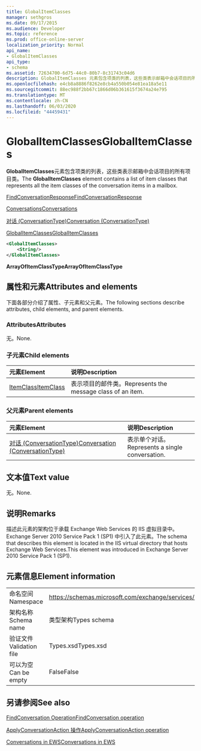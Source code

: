 ```yaml
---
title: GlobalItemClasses
manager: sethgros
ms.date: 09/17/2015
ms.audience: Developer
ms.topic: reference
ms.prod: office-online-server
localization_priority: Normal
api_name:
- GlobalItemClasses
api_type:
- schema
ms.assetid: 72634700-6d75-44c0-80b7-8c31743c04d6
description: GlobalItemClasses 元素包含项类的列表，这些类表示邮箱中会话项目的所有项目类。
ms.openlocfilehash: e4cb8a8886f8262e8cb4a550b054e81ea18a5e11
ms.sourcegitcommit: 88ec988f2bb67c1866d06b361615f3674a24e795
ms.translationtype: MT
ms.contentlocale: zh-CN
ms.lasthandoff: 06/03/2020
ms.locfileid: "44459431"
---
```

# <a name="globalitemclasses"></a><span data-ttu-id="c6cd7-103">GlobalItemClasses</span><span class="sxs-lookup"><span data-stu-id="c6cd7-103">GlobalItemClasses</span></span>

<span data-ttu-id="c6cd7-104">**GlobalItemClasses**元素包含项类的列表，这些类表示邮箱中会话项目的所有项目类。</span><span class="sxs-lookup"><span data-stu-id="c6cd7-104">The **GlobalItemClasses** element contains a list of item classes that represents all the item classes of the conversation items in a mailbox.</span></span> 
  
[<span data-ttu-id="c6cd7-105">FindConversationResponse</span><span class="sxs-lookup"><span data-stu-id="c6cd7-105">FindConversationResponse</span></span>](findconversationresponse.md)
  
[<span data-ttu-id="c6cd7-106">Conversations</span><span class="sxs-lookup"><span data-stu-id="c6cd7-106">Conversations</span></span>](conversations-ex15websvcsotherref.md)
  
[<span data-ttu-id="c6cd7-107">对话 (ConversationType)</span><span class="sxs-lookup"><span data-stu-id="c6cd7-107">Conversation (ConversationType)</span></span>](conversation-conversationtype.md)
  
[<span data-ttu-id="c6cd7-108">GlobalItemClasses</span><span class="sxs-lookup"><span data-stu-id="c6cd7-108">GlobalItemClasses</span></span>](globalitemclasses.md)
  
```XML
<GlobalItemClasses>
    <String/>
</GlobalItemClasses>
```

 <span data-ttu-id="c6cd7-109">**ArrayOfItemClassType**</span><span class="sxs-lookup"><span data-stu-id="c6cd7-109">**ArrayOfItemClassType**</span></span>
## <a name="attributes-and-elements"></a><span data-ttu-id="c6cd7-110">属性和元素</span><span class="sxs-lookup"><span data-stu-id="c6cd7-110">Attributes and elements</span></span>

<span data-ttu-id="c6cd7-111">下面各部分介绍了属性、子元素和父元素。</span><span class="sxs-lookup"><span data-stu-id="c6cd7-111">The following sections describe attributes, child elements, and parent elements.</span></span>
  
### <a name="attributes"></a><span data-ttu-id="c6cd7-112">Attributes</span><span class="sxs-lookup"><span data-stu-id="c6cd7-112">Attributes</span></span>

<span data-ttu-id="c6cd7-113">无。</span><span class="sxs-lookup"><span data-stu-id="c6cd7-113">None.</span></span>
  
### <a name="child-elements"></a><span data-ttu-id="c6cd7-114">子元素</span><span class="sxs-lookup"><span data-stu-id="c6cd7-114">Child elements</span></span>

|<span data-ttu-id="c6cd7-115">**元素**</span><span class="sxs-lookup"><span data-stu-id="c6cd7-115">**Element**</span></span>|<span data-ttu-id="c6cd7-116">**说明**</span><span class="sxs-lookup"><span data-stu-id="c6cd7-116">**Description**</span></span>|
|:-----|:-----|
|[<span data-ttu-id="c6cd7-117">ItemClass</span><span class="sxs-lookup"><span data-stu-id="c6cd7-117">ItemClass</span></span>](itemclass.md) <br/> |<span data-ttu-id="c6cd7-118">表示项目的邮件类。</span><span class="sxs-lookup"><span data-stu-id="c6cd7-118">Represents the message class of an item.</span></span>  <br/> |
   
### <a name="parent-elements"></a><span data-ttu-id="c6cd7-119">父元素</span><span class="sxs-lookup"><span data-stu-id="c6cd7-119">Parent elements</span></span>

|<span data-ttu-id="c6cd7-120">**元素**</span><span class="sxs-lookup"><span data-stu-id="c6cd7-120">**Element**</span></span>|<span data-ttu-id="c6cd7-121">**说明**</span><span class="sxs-lookup"><span data-stu-id="c6cd7-121">**Description**</span></span>|
|:-----|:-----|
|[<span data-ttu-id="c6cd7-122">对话 (ConversationType)</span><span class="sxs-lookup"><span data-stu-id="c6cd7-122">Conversation (ConversationType)</span></span>](conversation-conversationtype.md) <br/> |<span data-ttu-id="c6cd7-123">表示单个对话。</span><span class="sxs-lookup"><span data-stu-id="c6cd7-123">Represents a single conversation.</span></span>  <br/> |
   
## <a name="text-value"></a><span data-ttu-id="c6cd7-124">文本值</span><span class="sxs-lookup"><span data-stu-id="c6cd7-124">Text value</span></span>

<span data-ttu-id="c6cd7-125">无。</span><span class="sxs-lookup"><span data-stu-id="c6cd7-125">None.</span></span>
  
## <a name="remarks"></a><span data-ttu-id="c6cd7-126">说明</span><span class="sxs-lookup"><span data-stu-id="c6cd7-126">Remarks</span></span>

<span data-ttu-id="c6cd7-127">描述此元素的架构位于承载 Exchange Web Services 的 IIS 虚拟目录中。Exchange Server 2010 Service Pack 1 (SP1) 中引入了此元素。</span><span class="sxs-lookup"><span data-stu-id="c6cd7-127">The schema that describes this element is located in the IIS virtual directory that hosts Exchange Web Services.This element was introduced in Exchange Server 2010 Service Pack 1 (SP1).</span></span>
  
## <a name="element-information"></a><span data-ttu-id="c6cd7-128">元素信息</span><span class="sxs-lookup"><span data-stu-id="c6cd7-128">Element information</span></span>

|||
|:-----|:-----|
|<span data-ttu-id="c6cd7-129">命名空间</span><span class="sxs-lookup"><span data-stu-id="c6cd7-129">Namespace</span></span>  <br/> |https://schemas.microsoft.com/exchange/services/2006/types  <br/> |
|<span data-ttu-id="c6cd7-130">架构名称</span><span class="sxs-lookup"><span data-stu-id="c6cd7-130">Schema name</span></span>  <br/> |<span data-ttu-id="c6cd7-131">类型架构</span><span class="sxs-lookup"><span data-stu-id="c6cd7-131">Types schema</span></span>  <br/> |
|<span data-ttu-id="c6cd7-132">验证文件</span><span class="sxs-lookup"><span data-stu-id="c6cd7-132">Validation file</span></span>  <br/> |<span data-ttu-id="c6cd7-133">Types.xsd</span><span class="sxs-lookup"><span data-stu-id="c6cd7-133">Types.xsd</span></span>  <br/> |
|<span data-ttu-id="c6cd7-134">可以为空</span><span class="sxs-lookup"><span data-stu-id="c6cd7-134">Can be empty</span></span>  <br/> |<span data-ttu-id="c6cd7-135">False</span><span class="sxs-lookup"><span data-stu-id="c6cd7-135">False</span></span>  <br/> |
   
## <a name="see-also"></a><span data-ttu-id="c6cd7-136">另请参阅</span><span class="sxs-lookup"><span data-stu-id="c6cd7-136">See also</span></span>



[<span data-ttu-id="c6cd7-137">FindConversation Operation</span><span class="sxs-lookup"><span data-stu-id="c6cd7-137">FindConversation operation</span></span>](findconversation-operation.md)
  
[<span data-ttu-id="c6cd7-138">ApplyConversationAction 操作</span><span class="sxs-lookup"><span data-stu-id="c6cd7-138">ApplyConversationAction operation</span></span>](applyconversationaction-operation.md)


[<span data-ttu-id="c6cd7-139">Conversations in EWS</span><span class="sxs-lookup"><span data-stu-id="c6cd7-139">Conversations in EWS</span></span>](https://msdn.microsoft.com/library/91e64629-db6c-4c94-9dcb-d386232e8467%28Office.15%29.aspx)


